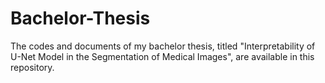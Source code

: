 # Bachelor-Thesis
The codes and documents of my bachelor thesis, titled "Interpretability of U-Net Model in the Segmentation of Medical Images", are available in this repository.
